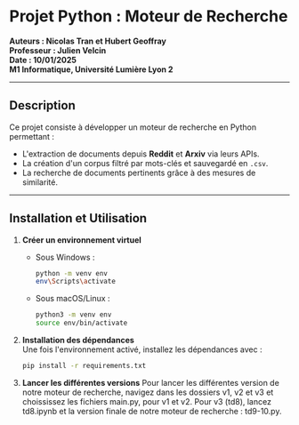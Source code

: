 # Projet Python : Moteur de Recherche

**Auteurs : Nicolas Tran et Hubert Geoffray**  
**Professeur : Julien Velcin**  
**Date : 10/01/2025**  
**M1 Informatique, Université Lumière Lyon 2**

---

## Description

Ce projet consiste à développer un moteur de recherche en Python permettant :  
- L'extraction de documents depuis **Reddit** et **Arxiv** via leurs APIs.  
- La création d'un corpus filtré par mots-clés et sauvegardé en `.csv`.  
- La recherche de documents pertinents grâce à des mesures de similarité.

---

## Installation et Utilisation

1. **Créer un environnement virtuel**  
   - Sous Windows :  
     ```bash
     python -m venv env
     env\Scripts\activate
     ```  
   - Sous macOS/Linux :  
     ```bash
     python3 -m venv env
     source env/bin/activate
     ```

2. **Installation des dépendances**  
   Une fois l'environnement activé, installez les dépendances avec :  
   ```bash
   pip install -r requirements.txt

3. **Lancer les différentes versions**
   Pour lancer les différentes version de notre moteur de recherche, navigez dans les dossiers v1, v2 et v3 et choississez 
   les fichiers main.py, pour v1 et v2. Pour v3 (td8), lancez td8.ipynb et la version finale de notre moteur de recherche : 
   td9-10.py.

